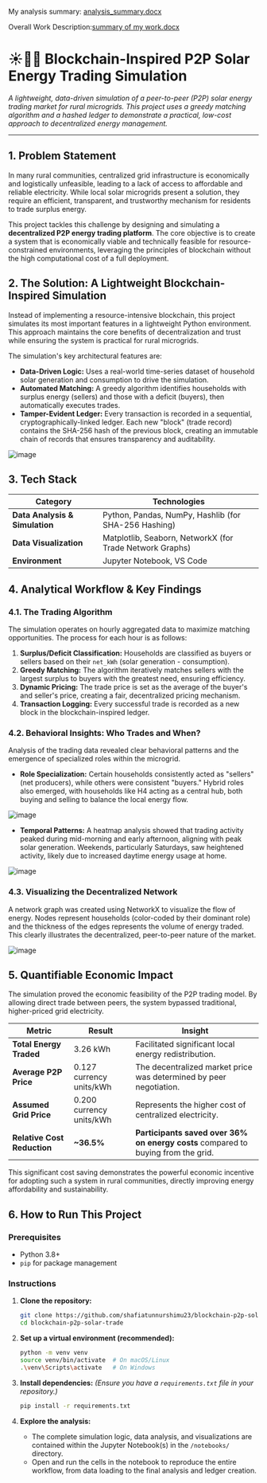 My analysis summary: [analysis_summary.docx](https://github.com/user-attachments/files/20902983/analysis_summary.docx)

Overall Work Description:[summary of my work.docx](https://github.com/user-attachments/files/20903019/summary.of.my.work.docx)

# ☀️🔗💡 Blockchain-Inspired P2P Solar Energy Trading Simulation

*A lightweight, data-driven simulation of a peer-to-peer (P2P) solar energy trading market for rural microgrids. This project uses a greedy matching algorithm and a hashed ledger to demonstrate a practical, low-cost approach to decentralized energy management.*

---

## 1. Problem Statement

In many rural communities, centralized grid infrastructure is economically and logistically unfeasible, leading to a lack of access to affordable and reliable electricity. While local solar microgrids present a solution, they require an efficient, transparent, and trustworthy mechanism for residents to trade surplus energy.

This project tackles this challenge by designing and simulating a **decentralized P2P energy trading platform**. The core objective is to create a system that is economically viable and technically feasible for resource-constrained environments, leveraging the principles of blockchain without the high computational cost of a full deployment.

## 2. The Solution: A Lightweight Blockchain-Inspired Simulation

Instead of implementing a resource-intensive blockchain, this project simulates its most important features in a lightweight Python environment. This approach maintains the core benefits of decentralization and trust while ensuring the system is practical for rural microgrids.

The simulation's key architectural features are:
- **Data-Driven Logic:** Uses a real-world time-series dataset of household solar generation and consumption to drive the simulation.
- **Automated Matching:** A greedy algorithm identifies households with surplus energy (sellers) and those with a deficit (buyers), then automatically executes trades.
- **Tamper-Evident Ledger:** Every transaction is recorded in a sequential, cryptographically-linked ledger. Each new "block" (trade record) contains the SHA-256 hash of the previous block, creating an immutable chain of records that ensures transparency and auditability.

![image](https://github.com/user-attachments/assets/c572f982-66b5-4260-8295-503d07ac1663)
 <!-- ### TODO: UPDATE THIS LINK (from your PDF's Figure 3.1) ### -->

## 3. Tech Stack

| Category | Technologies |
|---|---|
| **Data Analysis & Simulation** | Python, Pandas, NumPy, Hashlib (for SHA-256 Hashing) |
| **Data Visualization** | Matplotlib, Seaborn, NetworkX (for Trade Network Graphs) |
| **Environment** | Jupyter Notebook, VS Code |

## 4. Analytical Workflow & Key Findings

### 4.1. The Trading Algorithm

The simulation operates on hourly aggregated data to maximize matching opportunities. The process for each hour is as follows:
1.  **Surplus/Deficit Classification:** Households are classified as buyers or sellers based on their `net_kWh` (solar generation - consumption).
2.  **Greedy Matching:** The algorithm iteratively matches sellers with the largest surplus to buyers with the greatest need, ensuring efficiency.
3.  **Dynamic Pricing:** The trade price is set as the average of the buyer's and seller's price, creating a fair, decentralized pricing mechanism.
4.  **Transaction Logging:** Every successful trade is recorded as a new block in the blockchain-inspired ledger.

### 4.2. Behavioral Insights: Who Trades and When?

Analysis of the trading data revealed clear behavioral patterns and the emergence of specialized roles within the microgrid.

- **Role Specialization:** Certain households consistently acted as "sellers" (net producers), while others were consistent "buyers." Hybrid roles also emerged, with households like H4 acting as a central hub, both buying and selling to balance the local energy flow.

![image](https://github.com/user-attachments/assets/35bd80df-bf5f-4d61-8d19-0d7254231fcb)

- **Temporal Patterns:** A heatmap analysis showed that trading activity peaked during mid-morning and early afternoon, aligning with peak solar generation. Weekends, particularly Saturdays, saw heightened activity, likely due to increased daytime energy usage at home.

![image](https://github.com/user-attachments/assets/1b2f395d-457a-4910-8b08-cee8c0571e9f)
 <!-- ### TODO: UPDATE THIS LINK (from your PDF's Figure 3.3) ### -->
 <!-- ### TODO: UPDATE THIS LINK (from your PDF's Figure 4.2) ### -->

### 4.3. Visualizing the Decentralized Network

A network graph was created using NetworkX to visualize the flow of energy. Nodes represent households (color-coded by their dominant role) and the thickness of the edges represents the volume of energy traded. This clearly illustrates the decentralized, peer-to-peer nature of the market.

![image](https://github.com/user-attachments/assets/95f64175-049f-473b-a35d-bcdb25c15cb2)

 <!-- ### TODO: UPDATE THIS LINK (from your PDF's Figure 4.1) ### -->

## 5. Quantifiable Economic Impact

The simulation proved the economic feasibility of the P2P trading model. By allowing direct trade between peers, the system bypassed traditional, higher-priced grid electricity.

| Metric | Result | Insight |
|---|---|---|
| **Total Energy Traded** | 3.26 kWh | Facilitated significant local energy redistribution. |
| **Average P2P Price** | 0.127 currency units/kWh | The decentralized market price was determined by peer negotiation. |
| **Assumed Grid Price** | 0.200 currency units/kWh | Represents the higher cost of centralized electricity. |
| **Relative Cost Reduction** | **~36.5%** | **Participants saved over 36% on energy costs** compared to buying from the grid. |

This significant cost saving demonstrates the powerful economic incentive for adopting such a system in rural communities, directly improving energy affordability and sustainability.

## 6. How to Run This Project

### Prerequisites
- Python 3.8+
- `pip` for package management

### Instructions
1.  **Clone the repository:**
    ```bash
    git clone https://github.com/shafiatunnurshimu23/blockchain-p2p-solar-trade.git
    cd blockchain-p2p-solar-trade
    ```

2.  **Set up a virtual environment (recommended):**
    ```bash
    python -m venv venv
    source venv/bin/activate  # On macOS/Linux
    .\venv\Scripts\activate   # On Windows
    ```

3.  **Install dependencies:**
    *(Ensure you have a `requirements.txt` file in your repository.)*
    ```bash
    pip install -r requirements.txt
    ```

4.  **Explore the analysis:**
    - The complete simulation logic, data analysis, and visualizations are contained within the Jupyter Notebook(s) in the `/notebooks/` directory.
    - Open and run the cells in the notebook to reproduce the entire workflow, from data loading to the final analysis and ledger creation.
